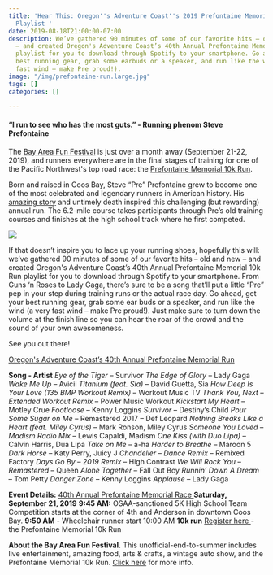 ```yaml
---
title: 'Hear This: Oregon''s Adventure Coast''s 2019 Prefontaine Memorial 10k Run
  Playlist '
date: 2019-08-18T21:00:00-07:00
description: We’ve gathered 90 minutes of some of our favorite hits – old and new
  – and created Oregon's Adventure Coast’s 40th Annual Prefontaine Memorial 10k Run
  playlist for you to download through Spotify to your smartphone. Go ahead, get your
  best running gear, grab some earbuds or a speaker, and run like the wind (a very
  fast wind – make Pre proud!).
image: "/img/prefontaine-run.large.jpg"
tags: []
categories: []

---
```

#### “I run to see who has the most guts.” - Running phenom Steve Prefontaine

The [Bay Area Fun Festival](https://oregonsadventurecoast.com/event/bay-area-fun-festival-2018/) is just over a month away (September 21-22, 2019), and runners everywhere are in the final stages of training for one of the Pacific Northwest's top road race: the [Prefontaine Memorial 10k Run](https://www.prefontainerun.com/).

Born and raised in Coos Bay, Steve “Pre” Prefontaine grew to become one of the most celebrated and legendary runners in American history. His [amazing story](https://www.prefontainerun.com/) and untimely death inspired this challenging (but rewarding) annual run. The 6.2-mile course takes participants through Pre’s old training courses and finishes at the high school track where he first competed.

![](/img/steve-prefontaine-outdoor-mural.jpg)

If that doesn’t inspire you to lace up your running shoes, hopefully this will: we’ve gathered 90 minutes of some of our favorite hits – old and new – and created Oregon's Adventure Coast’s 40th Annual Prefontaine Memorial 10k Run playlist for you to download through Spotify to your smartphone. From Guns ‘n Roses to Lady Gaga, there’s sure to be a song that’ll put a little “Pre” pep in your step during training runs or the actual race day. Go ahead, get your best running gear, grab some ear buds or a speaker, and run like the wind (a very fast wind – make Pre proud!). Just make sure to turn down the volume at the finish line so you can hear the roar of the crowd and the sound of your own awesomeness.

See you out there!

[Oregon's Adventure Coast’s 40th Annual Prefontaine Memorial Run ](https://open.spotify.com/playlist/1DgVh04FWxOsFAYLe6kqIw?si=wCFWnH0wSCqRc3cp4FCUqQ+OR)

**Song - Artist**
_Eye of the Tiger_ – Survivor
_The Edge of Glory_ – Lady Gaga
_Wake Me Up_ – Avicii
_Titanium (feat. Sia)_ – David Guetta, Sia
_How Deep Is Your Love (135 BMP Workout Remix)_ – Workout Music TV
_Thank You, Next – Extended Workout Remix_ – Power Music Workout
_Kickstart My Heart_ – Motley Crue
_Footloose_ – Kenny Loggins
_Survivor_ – Destiny’s Child
_Pour Some Sugar on Me_ – Remastered 2017 – Def Leopard
_Nothing Breaks Like a Heart (feat. Miley Cyrus)_ – Mark Ronson, Miley Cyrus
_Someone You Loved – Madism Radio Mix_ – Lewis Capaldi, Madism
_One Kiss (with Duo Lipa)_ – Calvin Harris, Dua Lipa
_Take on Me_ – a-ha
_Harder to Breathe_ – Maroon 5
_Dark Horse_ – Katy Perry, Juicy J
_Chandelier – Dance Remix_ – Remixed Factory
_Days Go By – 2019 Remix_ – High Contrast
_We Will Rock You – Remastered_ – Queen
_Alone Together_ – Fall Out Boy
_Runnin’ Down A Dream_ – Tom Petty
_Danger Zone_ – Kenny Loggins
_Applause_ – Lady Gaga

**Event Details:**
[40th Annual Prefontaine Memorial Race ](https://www.prefontainerun.com/)
**Saturday, September 21, 2019**
**9:45 AM:** OSAA-sanctioned 5K High School Team Competition starts at the corner of 4th and Anderson in downtown Coos Bay.
**9:50 AM** - Wheelchair runner start 10:00 AM
**10k run** [Register here ](http://prefontainerun.com/run-information/race-details.html)- the Prefontaine Memorial 10k Run

**About the Bay Area Fun Festival.**
This unofficial-end-to-summer includes live entertainment, amazing food, arts & crafts, a vintage auto show, and the Prefontaine Memorial 10k Run. [Click here](https://oregonsadventurecoast.com/blog/2018-bay-area-fun-festival-prefontaine-memorial-run-and-the-cruz-the-coos-coming-up--is-locked-2018-bay-area-fun-festival-prefontaine-memorial-run-and-the-cruz-the-coos-coming-up/) for more info.